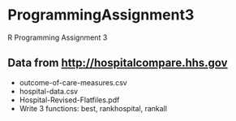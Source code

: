 ProgrammingAssignment3
======================

R Programming Assignment 3

## Data from http://hospitalcompare.hhs.gov

* outcome-of-care-measures.csv
* hospital-data.csv
* Hospital-Revised-Flatfiles.pdf
* Write 3 functions: best, rankhospital, rankall
